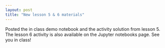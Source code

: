 ```yaml
---
layout: post
title: "New lesson 5 & 6 materials"
---
```


Posted the in class demo notebook and the activity solution from lesson 5. The lesson 6 activity is also available on the Jupyter notebooks page. See you in class!